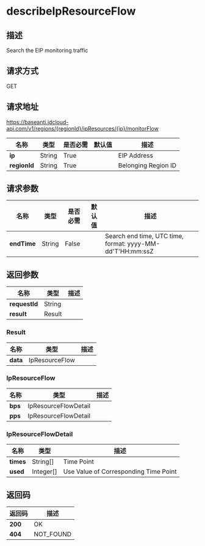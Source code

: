 # describeIpResourceFlow


## 描述
Search the EIP monitoring traffic

## 请求方式
GET

## 请求地址
https://baseanti.jdcloud-api.com/v1/regions/{regionId}/ipResources/{ip}/monitorFlow

|名称|类型|是否必需|默认值|描述|
|---|---|---|---|---|
|**ip**|String|True| |EIP Address|
|**regionId**|String|True| |Belonging Region ID|

## 请求参数
|名称|类型|是否必需|默认值|描述|
|---|---|---|---|---|
|**endTime**|String|False| |Search end time, UTC time, format: yyyy-MM-dd'T'HH:mm:ssZ|


## 返回参数
|名称|类型|描述|
|---|---|---|
|**requestId**|String| |
|**result**|Result| |

### Result
|名称|类型|描述|
|---|---|---|
|**data**|IpResourceFlow| |
### IpResourceFlow
|名称|类型|描述|
|---|---|---|
|**bps**|IpResourceFlowDetail| |
|**pps**|IpResourceFlowDetail| |
### IpResourceFlowDetail
|名称|类型|描述|
|---|---|---|
|**times**|String[]|Time Point|
|**used**|Integer[]|Use Value of Corresponding Time Point|

## 返回码
|返回码|描述|
|---|---|
|**200**|OK|
|**404**|NOT_FOUND|
